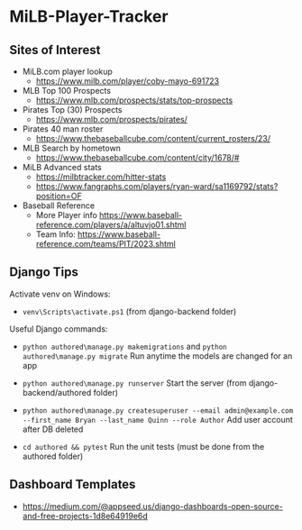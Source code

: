# MiLB-Player-Tracker

## Sites of Interest

- MiLB.com player lookup
  - https://www.milb.com/player/coby-mayo-691723
- MLB Top 100 Prospects
  - https://www.mlb.com/prospects/stats/top-prospects
- Pirates Top (30) Prospects
  - https://www.mlb.com/prospects/pirates/
- Pirates 40 man roster
  - https://www.thebaseballcube.com/content/current_rosters/23/
- MLB Search by hometown
  - https://www.thebaseballcube.com/content/city/1678/#
- MiLB Advanced stats
  - https://milbtracker.com/hitter-stats
  - https://www.fangraphs.com/players/ryan-ward/sa1169792/stats?position=OF
- Baseball Reference
  - More Player info https://www.baseball-reference.com/players/a/altuvjo01.shtml
  - Team Info: https://www.baseball-reference.com/teams/PIT/2023.shtml

## Django Tips

Activate venv on Windows:

- `venv\Scripts\activate.ps1` (from django-backend folder)

Useful Django commands:

- `python authored\manage.py makemigrations` and `python authored\manage.py migrate` Run anytime the models are changed for an app

- `python authored\manage.py runserver` Start the server (from django-backend/authored folder)

- `python authored\manage.py createsuperuser --email admin@example.com --first_name Bryan --last_name Quinn --role Author` Add user account after DB deleted

- `cd authored && pytest` Run the unit tests (must be done from the authored folder)

## Dashboard Templates

- https://medium.com/@appseed.us/django-dashboards-open-source-and-free-projects-1d8e64919e6d
